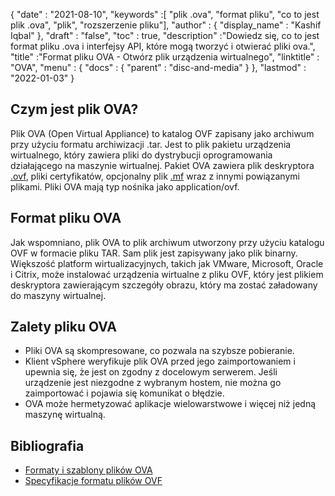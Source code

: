 {
  "date" : "2021-08-10",
  "keywords" :[ "plik .ova", "format pliku", "co to jest plik .ova", "plik", "rozszerzenie pliku"],
  "author" : {
    "display_name" : "Kashif Iqbal"
},
  "draft" : "false",
   "toc" : true,
  "description" :"Dowiedz się, co to jest format pliku .ova i interfejsy API, które mogą tworzyć i otwierać pliki ova.",
  "title" :"Format pliku OVA - Otwórz plik urządzenia wirtualnego",
  "linktitle" : "OVA",
  "menu" : {
    "docs" : {
      "parent" : "disc-and-media"
}
},
  "lastmod" : "2022-01-03"
}

## Czym jest plik OVA?

Plik OVA (Open Virtual Appliance) to katalog OVF zapisany jako archiwum przy użyciu formatu archiwizacji .tar. Jest to plik pakietu urządzenia wirtualnego, który zawiera pliki do dystrybucji oprogramowania działającego na maszynie wirtualnej. Pakiet OVA zawiera plik deskryptora [.ovf](/pl/disc-and-media/ovf/), pliki certyfikatów, opcjonalny plik [.mf](/pl/programming/mf/) wraz z innymi powiązanymi plikami. Pliki OVA mają typ nośnika jako application/ovf.

## Format pliku OVA

Jak wspomniano, plik OVA to plik archiwum utworzony przy użyciu katalogu OVF w formacie pliku TAR. Sam plik jest zapisywany jako plik binarny. Większość platform wirtualizacyjnych, takich jak VMware, Microsoft, Oracle i Citrix, może instalować urządzenia wirtualne z pliku OVF, który jest plikiem deskryptora zawierającym szczegóły obrazu, który ma zostać załadowany do maszyny wirtualnej.

## Zalety pliku OVA

* Pliki OVA są skompresowane, co pozwala na szybsze pobieranie.
* Klient vSphere weryfikuje plik OVA przed jego zaimportowaniem i upewnia się, że jest on zgodny z docelowym serwerem. Jeśli urządzenie jest niezgodne z wybranym hostem, nie można go zaimportować i pojawia się komunikat o błędzie.
* OVA może hermetyzować aplikacje wielowarstwowe i więcej niż jedną maszynę wirtualną.

## Bibliografia

* [Formaty i szablony plików OVA](https://docs.vmware.com/en/VMware-vSphere/7.0/com.vmware.vsphere.vm_admin.doc/GUID-AE61948B-C2EE-436E-BAFB-3C7209088552.html)
* [Specyfikacje formatu plików OVF](https://products.conholdate.app/viewer/view/3XKCLQbwAw/open-virtualization-format-specification-dsp0243_1-1-0.pdf)

